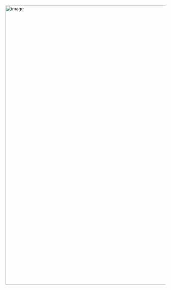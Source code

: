 <img width="881" alt="image" src="https://user-images.githubusercontent.com/96870513/203036307-8b5e7a82-38b0-4cf2-99f4-20bf2a16966a.png">
